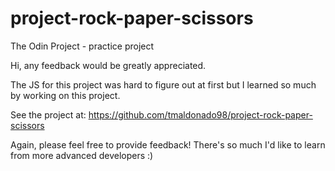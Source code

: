 # project-rock-paper-scissors
The Odin Project - practice project

Hi, any feedback would be greatly appreciated.

The JS for this project was hard to figure out at first but I learned so much by working on this project.

See the project at:
https://github.com/tmaldonado98/project-rock-paper-scissors

Again, please feel free to provide feedback! There's so much I'd like to learn from more advanced developers :)
